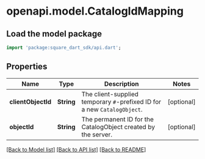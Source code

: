 # openapi.model.CatalogIdMapping

## Load the model package
```dart
import 'package:square_dart_sdk/api.dart';
```

## Properties
Name | Type | Description | Notes
------------ | ------------- | ------------- | -------------
**clientObjectId** | **String** | The client-supplied temporary `#`-prefixed ID for a new `CatalogObject`. | [optional] 
**objectId** | **String** | The permanent ID for the CatalogObject created by the server. | [optional] 

[[Back to Model list]](../README.md#documentation-for-models) [[Back to API list]](../README.md#documentation-for-api-endpoints) [[Back to README]](../README.md)


